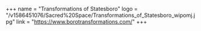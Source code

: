 +++
name = "Transformations of Statesboro"
logo = "/v1586451076/Sacred%20Space/Transformations_of_Statesboro_wipomj.jpg"
link = "https://www.borotransformations.com/"
+++